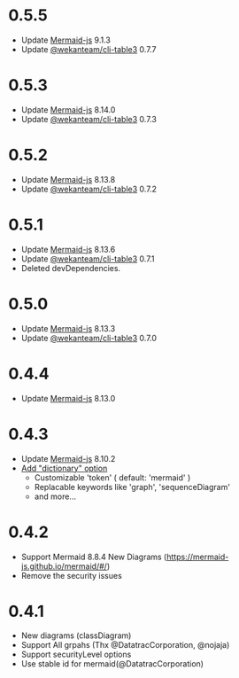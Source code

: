 # 0.5.5
-   Update [Mermaid-js](https://mermaid-js.github.io/mermaid/#/) 9.1.3
-   Update [@wekanteam/cli-table3](https://github.com/wekan/cli-table3/) 0.7.7
# 0.5.3
-   Update [Mermaid-js](https://mermaid-js.github.io/mermaid/#/) 8.14.0
-   Update [@wekanteam/cli-table3](https://github.com/wekan/cli-table3/) 0.7.3
# 0.5.2
-   Update [Mermaid-js](https://mermaid-js.github.io/mermaid/#/) 8.13.8
-   Update [@wekanteam/cli-table3](https://github.com/wekan/cli-table3/) 0.7.2
# 0.5.1
-   Update [Mermaid-js](https://mermaid-js.github.io/mermaid/#/) 8.13.6
-   Update [@wekanteam/cli-table3](https://github.com/wekan/cli-table3/) 0.7.1
-   Deleted devDependencies.
# 0.5.0
-   Update [Mermaid-js](https://mermaid-js.github.io/mermaid/#/) 8.13.3
-   Update [@wekanteam/cli-table3](https://github.com/wekan/cli-table3/) 0.7.0
# 0.4.4
-   Update [Mermaid-js](https://mermaid-js.github.io/mermaid/#/) 8.13.0
# 0.4.3
-   Update [Mermaid-js](https://mermaid-js.github.io/mermaid/#/) 8.10.2
-   [Add "dictionary" option](https://github.com/liradb2000/markdown-it-mermaid#customize-mermaid)
    -   Customizable 'token' ( default: 'mermaid' )
    -   Replacable keywords like 'graph', 'sequenceDiagram'
    -   and more...
# 0.4.2
-   Support Mermaid 8.8.4 New Diagrams (https://mermaid-js.github.io/mermaid/#/)
-   Remove the security issues

# 0.4.1
-   New diagrams (classDiagram)
-   Support All grpahs (Thx @DatatracCorporation, @nojaja)
-   Support securityLevel options
-   Use stable id for mermaid(@DatatracCorporation)
